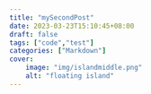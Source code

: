 ```yaml
---
title: "mySecondPost"
date: 2023-03-23T15:10:45+08:00
draft: false
tags: ["code","test"]
categories: ["Markdown"]
cover: 
    image: "img/islandmiddle.png"
    alt: "floating island"
---
```


